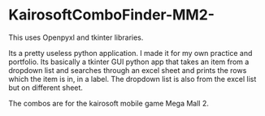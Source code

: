 # KairosoftComboFinder-MM2-
This uses Openpyxl and tkinter libraries.

Its a pretty useless python application. I made it for my own practice and portfolio. Its basically a tkinter GUI python app that takes an item from a dropdown list and searches through an excel sheet and prints the rows which the item is in, in a label. The dropdown list is also from the excel list but on different sheet. 

The combos are for the kairosoft mobile game Mega Mall 2.
